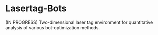 # Lasertag-Bots
(IN PROGRESS) Two-dimensional laser tag environment for quantitative analysis of various bot-optimization methods.
